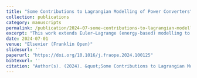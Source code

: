 ```yaml
---
title: "Some Contributions to Lagrangian Modelling of Power Converters"
collection: publications
category: manuscripts
permalink: /publication/2024-07-some-contributions-to-lagrangian-modelling-of-power-converters
excerpt: "This work extends Euler–Lagrange (energy-based) modelling to high-fidelity power converters by refining the modelling procedure, introducing a principled way to incorporate circuit constraints via variable labeling, and deriving accurate switched state-space models that account for non-idealities—demonstrated through examples like diode rectifiers and DC–DC boost converters."
date: 2024-07-01
venue: "Elsevier (Franklin Open)"
slidesurl: ''
paperurl: "https://doi.org/10.1016/j.fraope.2024.100125"
bibtexurl: ''
citation: "Author(s). (2024). &quot;Some Contributions to Lagrangian Modelling of Power Converters.&quot; <i>Elsevier (Franklin Open)</i>."
---
```

